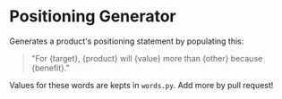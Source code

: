 # Positioning Generator

Generates a product's positioning statement by populating this:

> "For {target}, {product} will {value} more than {other} because {benefit}."

Values for these words are kepts in `words.py`. Add more by pull request!